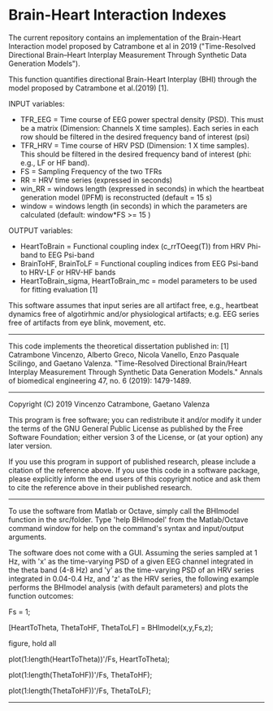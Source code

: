 # Brain-Heart Interaction Indexes
The current repository contains an implementation of the Brain-Heart Interaction model proposed by Catrambone et al in 2019 ("Time-Resolved Directional Brain–Heart Interplay Measurement Through Synthetic Data Generation Models").

This function quantifies directional Brain-Heart Interplay (BHI) through the model proposed by Catrambone et al.(2019) [1].

INPUT variables:
- TFR_EEG = Time course of EEG power spectral density (PSD). This must be a matrix (Dimension: Channels X time samples). Each series in each row should be filtered in the desired frequency band of interest (psi)
- TFR_HRV = Time course of HRV PSD (Dimension: 1 X time samples). This should be filtered in the desired frequency band of interest (phi: e.g., LF or HF band).
- FS      = Sampling Frequency of the two TFRs
- RR      = HRV time series (expressed in seconds)
- win_RR  = windows length (expressed in seconds) in which the heartbeat generation model (IPFM) is reconstructed (default = 15 s)
- window  = windows length (in seconds) in which the parameters are calculated (default: window*FS >= 15 )

OUTPUT variables:
- HeartToBrain = Functional coupling index (c_rrTOeeg(T)) from HRV Phi-band to EEG Psi-band
- BrainToHF, BrainToLF  = Functional coupling indices from EEG Psi-band to HRV-LF or HRV-HF bands
- HeartToBrain_sigma, HeartToBrain_mc = model parameters to be used for fitting evaluation [1]

This software assumes that input series are all artifact free, e.g., heartbeat dynamics free of algotirhmic and/or physiological artifacts; e.g. EEG series free of artifacts from eye blink, movement, etc.

---------------------------------------------------------------------------------------------

 This code implements the theoretical dissertation published in:
 [1] Catrambone Vincenzo, Alberto Greco, Nicola Vanello, Enzo Pasquale Scilingo, and Gaetano Valenza. "Time-Resolved Directional Brain/Heart Interplay Measurement Through Synthetic Data Generation Models." Annals of biomedical engineering 47, no. 6 (2019): 1479-1489.
 
---------------------------------------------------------------------------------------------

Copyright (C) 2019 Vincenzo Catrambone, Gaetano Valenza

This program is free software; you can redistribute it and/or modify it under the terms of the GNU General Public License as published by the Free Software Foundation; either version 3 of the License, or (at your option) any later version.

If you use this program in support of published research, please include a citation of the reference above. If you use this code in a software package, please explicitly inform the end users of this copyright notice and ask them to cite the reference above in their published research.

---------------------------------------------------------------------------------------------

To use the software from Matlab or Octave, simply call the BHImodel function in the src/folder. Type 'help BHImodel' from the Matlab/Octave command window for help on the command's syntax and input/output arguments.

The software does not come with a GUI. Assuming the series sampled at 1 Hz, with 'x' as the time-varying PSD of a given EEG channel integrated in the theta band (4-8 Hz)  and 'y' as the time-varying PSD of an HRV series integrated in 0.04-0.4 Hz, and 'z' as the HRV series, the following example performs the BHImodel analysis (with default parameters) and plots the function outcomes:

Fs = 1;

[HeartToTheta, ThetaToHF, ThetaToLF] = BHImodel(x,y,Fs,z);

figure, hold all

plot(1:length(HeartToTheta))'/Fs, HeartToTheta); 

plot(1:length(ThetaToHF))'/Fs, ThetaToHF);

plot(1:length(ThetaToHF))'/Fs, ThetaToLF);

---------------------------------------------------------------------------------------------
